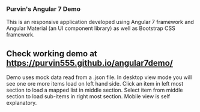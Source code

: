 ### Purvin's Angular 7 Demo

This is an responsive application developed using Angular 7 framework and Angular Material (an UI component library) as well as Bootstrap CSS framework.

## Check working demo at https://purvin555.github.io/angular7demo/

Demo uses mock data read from a .json file. In desktop view mode you will see one ore more items load on left hand side. Click an item in left most section to load a mapped list in middle section. Select item from middle section to load sub-items in right most section. Mobile view is self explanatory. 
